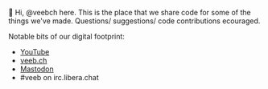 👋 Hi, @veebch here. This is the place that we share code for some of the things we've made. Questions/ suggestions/ code contributions ecouraged.

Notable bits of our digital footprint:

- [YouTube](https://www.youtube.com/channel/UCz5BOU9J9pB_O0B8-rDjCWQ)
- [veeb.ch](https://veeb.ch/notes)
- <a rel="me" href="https://fosstodon.org/@veeb">Mastodon</a>
- #veeb on irc.libera.chat

<!---
veebch/veebch is a ✨ special ✨ repository because its `README.md` (this file) appears on your GitHub profile.
You can click the Preview link to take a look at your changes.
--->
